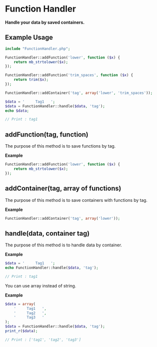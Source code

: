 # Function Handler

**Handle your data by saved containers.**

## Example Usage

```php
include "FunctionHandler.php";

FunctionHandler::addFunction('lower', function ($x) {
    return mb_strtolower($x);
});

FunctionHandler::addFunction('trim_spaces', function ($x) {
    return trim($x);
});

FunctionHandler::addContainer('tag', array('lower', 'trim_spaces'));

$data = '     Tag1   ';
$data = FunctionHandler::handle($data, 'tag');
echo $data;

// Print : tag1
```

## addFunction(tag, function)
The purpose of this method is to save functions by tag.

**Example**
```php
FunctionHandler::addFunction('lower', function ($x) {
    return mb_strtolower($x);
});
```

## addContainer(tag, array of functions)
The purpose of this method is to save containers with functions by tag.

**Example**
```php
FunctionHandler::addContainer('tag', array('lower'));
```

## handle(data, container tag)
The purpose of this method is to handle data by container.

**Example**
```php
$data = '     Tag1   ';
echo FunctionHandler::handle($data, 'tag');

// Print : tag1
```

You can use array instead of string.

**Example**
```php
$data = array(
    '     Tag1   ',
    '     Tag2   ',
    '     Tag3   '
);
$data = FunctionHandler::handle($data, 'tag');
print_r($data);

// Print : ['tag1', 'tag2', 'tag3']
```
